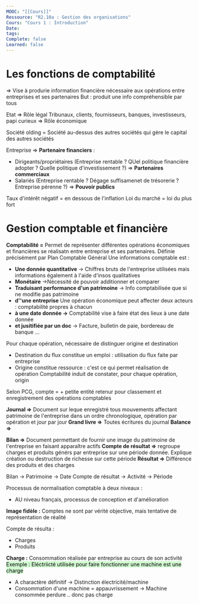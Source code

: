 ```yaml
---
MOOC: "[[Cours]]"
Ressource: "R2.10a : Gestion des organisations"
Cours: "Cours 1 : Introduction"
Date: 
tags: 
Complete: false
Learned: false
---
```

# Les fonctions de comptabilité
⇒ Vise à  produrie information financière nécessaire aux opérations entre entreprises et ses partenaires
But : produit une info compréhensible par tous

Etat ⇒ Rôle légal
Tribunaux, clients, fournisseurs, banques, investisseurs, papi curieux ⇒ Rôle économique

Société olding = Société au-dessus des autres sociétés qui gère le capital des autres sociétés

Entreprise ⇒ **Partenaire financiers** :
- Dirigeants/propriétaires (Entreprise rentable ? QUel politique financière adopter ? Quelle politique d'investissement ?) ⇒ **Partenaires commerciaux**
- Salariés (Entreprise rentable ? Dégage suffisamenet de trésorerie ? Entreprise pérenne ?) ⇒ **Pouvoir publics**

Taux d'intérêt négatif = en dessous de l'inflation
Loi du marché = loi du plus fort

# Gestion comptable et financière
**Comptabilité =** Permet de représenter différentes opérations économiques et financières se réalisatn entre entreprise et ses partenaires. Définie précisément par Plan Comptable Général
Une informations comptable est :
- **Une donnée quantitative** → Chiffres bruts de l'entreprise utilisées mais informations également à l'aide d'insos qualitatives
- **Monétaire** →Nécessité de pouvoir additionner et comparer
- **Traduisant performance d'un patrimoine** → Info comptabilisée que si ne modifie pas patrimoine
- **d''une entreprise** Une opération économique peut affecter deux acteurs : comptabilité propres à chacun
- **à une date donnée →** Comptabilité vise à faire état des lieux à une date donnée
- **et jusitifiée par un doc** → Facture, bulletin de paie, bordereau de banque ...

Pour chaque opération, nécessaire de distinguer origine et destination
- Destination du flux constitue un emploi : utilisation du flux faite par entreprise
- Origine constitue ressource : c'est ce qui permet réalisation de opération
Comptabilité induit de constater, pour chaque opération, origin


Selon PCG, compte = + petite entité retenur pour classement et enregistrement des opérations comptables

**Journal ⇒** Document sur leque enregistré tous mouvements affectant patrimoine de l'entreprise dans un ordre chronologique, opération par opération et jour par jour
**Grand livre ⇒** Toutes écritures du journal
**Balance ⇒**

**Bilan ⇒** Document permettant de fournir une image du patrimoine de l'entreprise en faisant apparaître actifs
**Compte de résultat ⇒** regroupe charges et produits générs par entreprise sur une période donnée. Explique création ou destruction de richesse sur cette période
**Résultat ⇒** Différence des produits et des charges

Bilan → Patrimoine → Date
Compte de résultat → Activité → Période

Processus de normalisation comptable à deux niveaux :
- AU niveau français, processus de conception et d'amélioration 

**Image fidèle :** Comptes ne sont par vérité objective, mais tentative de représentation de réalité

Compte de résulta :
- Charges
- Produits

**Charge :** Consommation réalisée par entreprise au cours de son activité
<mark style="background: #BBFABBA6;">Exemple : Eléctriicté utilisée pour faire fonctionner une machine est une charge</mark>
- A charactère définitif → Distinction électricité/machine
- Consommation d'une machine = appauvrissement → Machine consommée perdure .. donc pas charge